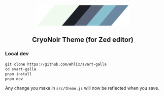 </br>
<p align="middle">
  <img src="assets/colors.png" width="300" />
</p>

<h2 style="text-align:center;">CryoNoir Theme (for Zed editor)</h3>

### Local dev

    git clone https://github.com/ehlix/svart-galla
    cd svart-galla
    pnpm install
    pnpm dev

Any change you make in `src/theme.js` will now be reflected when you save.
